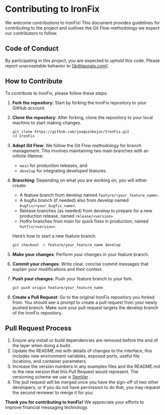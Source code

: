 # Contributing to IronFix

We welcome contributions to IronFix! This document provides guidelines for contributing to the project and outlines the Git Flow methodology we expect our contributors to follow.

## Code of Conduct

By participating in this project, you are expected to uphold this code. Please report unacceptable behavior to [jb@taunais.com].

## How to Contribute

To contribute to IronFix, please follow these steps:

1. **Fork the repository**: Start by forking the IronFix repository to your GitHub account.

2. **Clone the repository**: After forking, clone the repository to your local machine to start making changes.

   ```bash
   git clone https://github.com/joaquinbejar/IronFix.git
   cd IronFix
   ```

3. **Adopt Git Flow**: We follow the Git Flow methodology for branch management. This involves maintaining two main branches with an infinite lifetime:
   - `main` for production releases, and
   - `develop` for integrating developed features.

4. **Branching**: Depending on what you are working on, you will either create:
   - A feature branch from develop named `feature/<your_feature_name>`.
   - A bugfix branch (if needed) also from develop named `bugfix/<your_bugfix_name>`.
   - Release branches (as needed) from develop to prepare for a new production release, named `release/<version>`.
   - Hotfix branches from main for quick fixes in production, named `hotfix/<version>`.

   Here’s how to start a new feature branch.

      ```bash
      git checkout -b feature/your_feature_name develop
      ```

5. **Make your changes**: Perform your changes in your feature branch.
6. **Commit your changes**: Write clear, concise commit messages that explain your modifications and their context.
7. **Push your changes**: Push your feature branch to your fork.

    ```bash
    git push origin feature/your_feature_name
    ```
8. **Create a Pull Request**: Go to the original IronFix repository you forked from. You should see a prompt to create a pull request from your newly pushed branch. Make sure your pull request targets the develop branch of the IronFix repository.

## Pull Request Process

1. Ensure any install or build dependencies are removed before the end of the layer when doing a build.
2. Update the README.md with details of changes to the interface, this includes new environment variables, exposed ports, useful file locations, and container parameters.
3. Increase the version numbers in any examples files and the README.md to the new version that this Pull Request would represent. The versioning scheme we use is [SemVer](http://semver.org/) .
4. The pull request will be merged once you have the sign-off of two other developers, or if you do not have permission to do that, you may request the second reviewer to merge it for you.


**Thank you for contributing to IronFix!** We appreciate your efforts to improve financial messaging technology.
